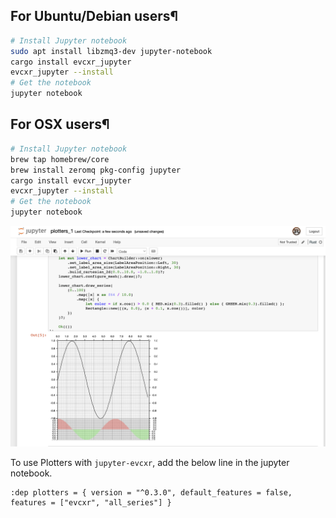 
## For Ubuntu/Debian users¶

```bash
# Install Jupyter notebook 
sudo apt install libzmq3-dev jupyter-notebook
cargo install evcxr_jupyter
evcxr_jupyter --install
# Get the notebook
jupyter notebook
```

## For OSX users¶
```bash
# Install Jupyter notebook 
brew tap homebrew/core
brew install zeromq pkg-config jupyter
cargo install evcxr_jupyter
evcxr_jupyter --install
# Get the notebook
jupyter notebook
```

![](./plotters_1.png)

To use Plotters with `jupyter-evcxr`, add the below line in the jupyter notebook.
```
:dep plotters = { version = "^0.3.0", default_features = false, features = ["evcxr", "all_series"] }
```